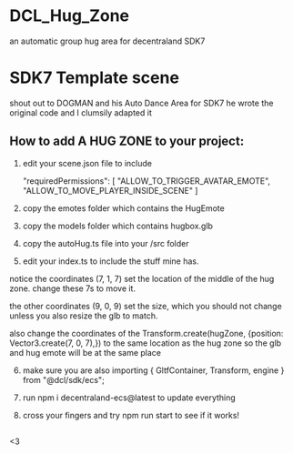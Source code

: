 # DCL_Hug_Zone
an automatic group hug area for decentraland SDK7 


# SDK7 Template scene

shout out to DOGMAN and his Auto Dance Area for SDK7
he wrote the original code and I clumsily adapted it

## How to add A HUG ZONE to your project:

1. edit your scene.json file to include 

	"requiredPermissions": [
		"ALLOW_TO_TRIGGER_AVATAR_EMOTE",
		"ALLOW_TO_MOVE_PLAYER_INSIDE_SCENE" ]

2. copy the emotes folder which contains the HugEmote

3. copy the models folder which contains hugbox.glb

4. copy the autoHug.ts file into your /src folder

5. edit your index.ts to include the stuff mine has.

notice the coordinates (7, 1, 7) set the location of the middle of the hug zone.  change these 7s to move it.

the other coordinates (9, 0, 9) set the size, which you should not change unless you also resize the glb to match. 

also change the coordinates of the Transform.create(hugZone, {position: Vector3.create(7, 0, 7),}) to the same location as the hug zone
so the glb and hug emote will be at the same place 

6. make sure you are also importing { GltfContainer, Transform, engine } from "@dcl/sdk/ecs"; 

7. run npm i decentraland-ecs@latest to update everything 

8. cross your fingers and try npm run start to see if it works!  



## 

<3

